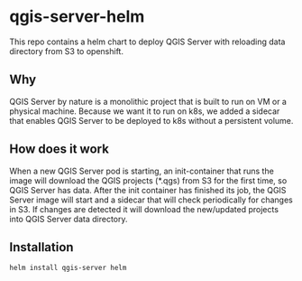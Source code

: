 # qgis-server-helm
This repo contains a helm chart to deploy QGIS Server with reloading data directory from S3 to openshift.

## Why
QGIS Server by nature is a monolithic project that is built to run on VM or a physical machine.
Because we want it to run on k8s, we added a sidecar that enables QGIS Server to be deployed to k8s without a persistent volume.

## How does it work
When a new QGIS Server pod is starting, an init-container that runs the image will download the QGIS projects (*.qgs) from S3 for the first time, so QGIS Server has data.
After the init container has finished its job, the QGIS Server image will start and a sidecar that will check periodically for changes in S3. If changes are detected it will download the new/updated projects into QGIS Server data directory.

## Installation
```
helm install qgis-server helm
```